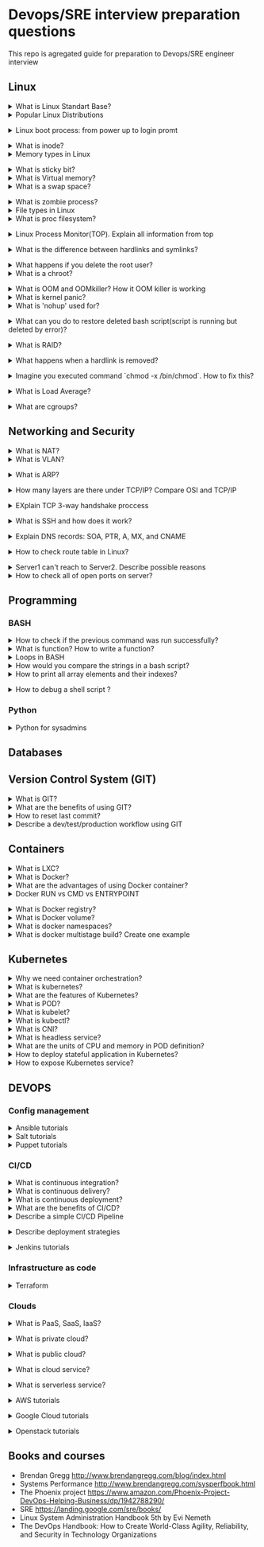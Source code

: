 # Devops/SRE interview preparation questions
This repo is agregated guide for preparation to Devops/SRE engineer interview 

## Linux 

<details>
<summary>What is Linux Standart Base?</summary><br><b>
Explanation: https://en.wikipedia.org/wiki/Linux_Standard_Base
</b></details>

<details>
<summary>Popular Linux Distributions</summary><br><b>
The most popular linux distrs:
  
  * Ubuntu  
  * Centos  
  * Fedora  
  * Debian  
  * OpenSuse  
  * ArchLinux  
  * Slackware  
  
Comparison: https://www.howtogeek.com/191207/10-of-the-most-popular-linux-distributions-compared/
  
</b></details>

<details>
<summary>Linux boot process: from power up to login promt</summary><br><b>
Explanation: 
  
  * BIOS
  * MBR
  * GRUB
  * Kernel
  * Init
  * Runlevel
  
  https://www.thegeekstuff.com/2011/02/linux-boot-process/
</b></details>

<details>
<summary>What is inode?</summary><br><b>
Explanation: https://linoxide.com/linux-command/linux-inode/
</b></details>

<details>
<summary>Memory types in Linux</summary><br><b>
  
Explanation: https://linux-audit.com/understanding-memory-information-on-linux-systems/
</b></details>

<details>
<summary>What is sticky bit?</summary><br><b>
Explanation:
  
  * https://en.wikipedia.org/wiki/Sticky_bit
  * https://www.geeksforgeeks.org/setuid-setgid-and-sticky-bits-in-linux-file-permissions/
</b></details>

<details>
<summary>What is Virtual memory?</summary><br><b>
Explanation: 
  
  * https://serverfault.com/questions/138427/what-does-virtual-memory-size-in-top-mean
  * https://elinux.org/images/4/4c/Ott.pdf
</b></details>

<details>
<summary>What is a swap space?</summary><br><b>
  
Explanation: https://itsfoss.com/create-swap-file-linux/
</b></details>

<details>
<summary>What is zombie process?</summary><br><b>
Explanation: 
  
  * https://en.wikipedia.org/wiki/Zombie_process
  * https://www.geeksforgeeks.org/zombie-processes-prevention/
  * https://stackoverflow.com/questions/16944886/how-to-kill-zombie-process
</b></details>

<details>
<summary>File types in Linux</summary><br><b>
Explanation:
  https://www.linux.com/tutorials/file-types-linuxunix-explained-detail/
</b></details>

<details>
<summary> What is proc filesystem?</summary><br><b>
Explanation: 
  
  http://man7.org/linux/man-pages/man5/proc.5.html
</b></details>

<details>
<summary>Linux Process Monitor(TOP). Explain all information from top</summary><br><b>
Explanation: 
  
  https://www.maketecheasier.com/linux-top-explained/
</b></details>

<details>
<summary>What is the difference between hardlinks and symlinks?</summary><br><b>
Explanation: 
  
  https://medium.com/@307/hard-links-and-symbolic-links-a-comparison-7f2b56864cdd
</b></details>

<details>
<summary>What happens if you delete the root user?</summary><br><b>
Explanation: 
  
  * In most cases you will get unbootable system
  * https://askubuntu.com/questions/962660/what-happens-if-you-delete-the-root-user
</b></details>

<details>
<summary>What is a chroot?</summary><br><b>
Explanation: 
  
  https://www.howtogeek.com/441534/how-to-use-the-chroot-command-on-linux/
</b></details>

<details>
<summary>What is OOM and OOMkiller? How it OOM killer is working</summary><br><b>
Explanation:
  
  * https://dev.to/rrampage/surviving-the-linux-oom-killer-2ki9
  * https://www.percona.com/blog/2019/08/02/out-of-memory-killer-or-savior/
</b></details>

<details>
<summary>What is kernel panic?</summary><br><b>
Explanation: 
  
  * https://www.linuxjournal.com/content/oops-debugging-kernel-panics-0
  * http://www.linuxandubuntu.com/home/things-to-know-about-linux-kernel-panic
</b></details>

<details>
<summary>What is 'nohup' used for?</summary><br><b>
Explanation: 
  
  https://www.computerhope.com/unix/unohup.htm
</b></details>

<details>
<summary> What can you do to restore deleted bash script(script is running but deleted by error)?</summary><br><b>
Explanation: 
  
  See filesystem /proc and find ID proccess in that directory should be script
</b></details>

<details>
<summary> What is RAID?</summary><br><b>
Explanation: 
  
  https://en.wikipedia.org/wiki/Standard_RAID_levels
</b></details>

<details>
<summary>What happens when a hardlink is removed?</summary><br><b>
Explanation: 
  
  The file will be deleted if you delete only the last hardlink to this file. 
</b></details>

<details>
<summary>Imagine you executed command `chmod -x /bin/chmod`. How to fix this? </summary><br><b>
Explanation: 
  
  Solution1:
  ```
  cp /bin/cp /tmp/chmod
  cp /bin/chmod /tmp/chmod
  ./tmp/chmod 755 /bin/chmod
  
  ```
  
  Solution2:
  ```
  perl -e 'chmod(0755, "chmod")`
  
  ```
  
  Solution3:
  ```
 /lib/ld-linux.so.2 /bin/chmod 755 /bin/chmod
 
 ```
  
</b></details>

<details>
<summary>What is Load Average?</summary><br><b>
Explanation: 
  
  http://www.brendangregg.com/blog/2017-08-08/linux-load-averages.html
</b></details>

<details>
<summary>What are cgroups?</summary><br><b>
Explanation:
  
  https://www.linuxjournal.com/content/everything-you-need-know-about-linux-containers-part-i-linux-control-groups-and-process
</b></details>

## Networking and Security

<details>
<summary>What is NAT?</summary><br><b>
Explanation: 
  
  * https://www.geeksforgeeks.org/network-address-translation-nat/
  * https://www.comptia.org/content/guides/what-is-network-address-translation
</b></details>

<details>
<summary>What is VLAN?</summary><br><b>
Explanation:
  
  https://study-ccna.com/what-is-a-vlan/
</b></details>

<details>
<summary>What is ARP?</summary><br><b>
Explanation: 
  
  Address Resolution Protocol. 
  https://en.wikipedia.org/wiki/Address_Resolution_Protocol
</b></details>

<details>
<summary> How many layers are there under TCP/IP? Compare OSI and TCP/IP</summary><br><b>
Explanation: 
  
  https://techdifferences.com/difference-between-tcp-ip-and-osi-model.html
</b></details>

<details>
<summary>EXplain TCP 3-way handshake proccess</summary><br><b>
Explanation: 
  
  https://www.geeksforgeeks.org/tcp-3-way-handshake-process/
</b></details>

<details>
<summary>What is SSH and how does it work?</summary><br><b>
Explanation:
  
  https://www.ssh.com/ssh/command
</b></details>

<details>
<summary>Explain DNS records: SOA, PTR, A, MX, and CNAME</summary><br><b>
Explanation: 
  
  https://www.presslabs.com/how-to/dns-records/
</b></details>

<details>
<summary>How to check route table in Linux?</summary><br><b>
Explanation: 
  
  `netstat -rn`
  
  `route -n`
  
  `ip route list`
</b></details>

<details>
<summary>Server1 can't reach to Server2. Describe possible reasons</summary><br><b>
Explanation: 
  
  * Application layer: 
    Check if servers are correctly configured and services up and running
  * Transport layer:
    Check ports, check ping from server to server
  * Network layer:
    Check firewall and networking setting. Also check routes, dns and ARP tables.
</b></details>

<details>
<summary>How to check all of open ports on server?</summary><br><b>
Explanation:
  
  * nmap - if you need check all ports for remote server
  * netstat - for localhost
</b></details>



## Programming

### BASH

<details>
<summary>How to check if the previous command was run successfully?</summary><br><b>
Explanation: 
  TODO
</b></details>

<details>
<summary>What is function? How to write a function?</summary><br><b>
Explanation: 
  TODO
</b></details>

<details>
<summary>Loops in BASH</summary><br><b>
Explanation: 
  TODO
</b></details>

<details>
<summary> How would you compare the strings in a bash script?</summary><br><b>
Explanation: 
  TODO
</b></details>

<details>
<summary> How to print all array elements and their indexes?</summary><br><b>
Explanation:
  
  ```  
  #!/bin/sh
  array=("A" "B" "C" "X" )
  echo ${array[0]} 
  
  ```
 
</b></details>


<details>
<summary>How to debug a shell script ?</summary><br><b>
Explanation:
  
  Option `-x`
  or `-nv`
</b></details>


### Python
<details>
<summary>Python for sysadmins</summary><br><b>
Explanation:
  
  * https://realpython.com/
  * https://python-for-system-administrators.readthedocs.io/en/latest/
</b></details>

## Databases

## Version Control System (GIT) 

<details>
<summary>What is GIT?</summary><br><b>
Explanation: 
  TODO
</b></details>

<details>
<summary> What are the benefits of using GIT?</summary><br><b>
Explanation:
  TODO
</b></details>

<details>
<summary>How to reset last commit?</summary><br><b>
Explanation: 
  TODO
</b></details>

<details>
<summary>Describe a dev/test/production workflow using GIT</summary><br><b>
Explanation: 
  TODO
</b></details>

## Containers

<details>
<summary>What is LXC?</summary><br><b>
Explanation: 
  TODO
</b></details>

<details>
<summary>What is Docker?</summary><br><b>
Explanation: 
  TODO
</b></details>

<details>
<summary>What are the advantages of using Docker container?</summary><br><b>
Explanation: 
  TODO
</b></details>

<details>
<summary>Docker RUN vs CMD vs ENTRYPOINT</summary><br><b>
Explanation:
  
  https://goinbigdata.com/docker-run-vs-cmd-vs-entrypoint/
</b></details>

<details>
<summary>What is Docker registry?</summary><br><b>
Explanation: 
  TODO
</b></details>

<details>
<summary>What is Docker volume?</summary><br><b>
Explanation: 
  TODO
</b></details>

<details>
<summary>What is docker namespaces?</summary><br><b>
Explanation: 
  TODO
</b></details>

<details>
<summary>What is docker multistage build? Create one example</summary><br><b>
Explanation: 
  TODO
</b></details>

## Kubernetes

<details>
<summary>Why we need container orchestration?</summary><br><b>
Explanation: 
  TODO
</b></details>

<details>
<summary>What is kubernetes?</summary><br><b>
Explanation: 
  TODO
</b></details>

<details>
<summary>What are the features of Kubernetes?</summary><br><b>
Explanation: 
  TODO
</b></details>

<details>
<summary>What is POD?</summary><br><b>
Explanation:
  TODO
</b></details>

<details>
<summary>What is kubelet?</summary><br><b>
Explanation: 
  TODO
</b></details>

<details>
<summary>What is kubectl?</summary><br><b>
Explanation: 
  TODO
</b></details>

<details>
<summary>What is CNI?</summary><br><b>
Explanation:
  TODO
</b></details>

<details>
<summary>What is headless service?</summary><br><b>
Explanation: 
  TODO
</b></details>

<details>
<summary>What are the units of CPU and memory in POD definition?</summary><br><b>
Explanation: 
  
  * CPU is in milicores and memory in bytes
  * https://www.noqcks.io/notes/2018/02/03/understanding-kubernetes-resources/
</b></details>

<details>
<summary>How to deploy stateful application in Kubernetes?</summary><br><b>
Explanation: 
  TODO
</b></details>

<details>
<summary>How to expose Kubernetes service?</summary><br><b>
Explanation: 
  TODO
</b></details>

## DEVOPS

### Config management 

<details>
<summary>Ansible tutorials</summary><br><b>
Explanation: 
  TODO
</b></details>

<details>
<summary>Salt tutorials</summary><br><b>
Explanation: 
  TODO
</b></details>

<details>
<summary>Puppet tutorials</summary><br><b>
Explanation: 
  TODO
</b></details>

### CI/CD

<details>
<summary>What is continuous integration?</summary><br><b>
Explanation: 
  TODO
</b></details>

<details>
<summary>What is continuous delivery?</summary><br><b>
Explanation: 
  TODO
</b></details>

<details>
<summary>What is continuous deployment?</summary><br><b>
Explanation: 
  TODO
</b></details>

<details>
<summary>What are the benefits of CI/CD?</summary><br><b>
Explanation: 
  TODO
</b></details>

<details>
<summary>Describe a simple CI/CD Pipeline</summary><br><b>
Explanation: 
  
  https://semaphoreci.com/cicd
  https://www.redhat.com/en/topics/devops/what-is-ci-cd
</b></details>

<details>
<summary>Describe deployment strategies</summary><br><b>
Explanation: 
  
  https://thenewstack.io/deployment-strategies
</b></details>

<details>
<summary>Jenkins tutorials</summary><br><b>
Explanation: 
  
  https://www.udemy.com/share/101WuI/
  https://www.youtube.com/playlist?list=PL9ooVrP1hQOGM6eCsjnfAousUSvpqD8dW&ref=hackr.io
  https://jenkins.io/doc/book/
  
</b></details>


### Infrastructure as code 

<details>
<summary>Terraform</summary><br><b>
Explanation: 
  
  http://www.itkitchen.net/k8s-in-gke-with-terraform/
  https://www.youtube.com/watch?v=TFLQcgZr0no
  https://www.udemy.com/share/101ZdI/
</b></details>



### Clouds

<details>
<summary>What is PaaS, SaaS, IaaS?</summary><br><b>
Explanation: 
 
 TODO
</b></details>


<details>
<summary>What is private cloud?</summary><br><b>
Explanation: 
 
 TODO
</b></details>

<details>
<summary>What is public cloud?</summary><br><b>
Explanation: 
 
 TODO
</b></details>

<details>
<summary>What is cloud service?</summary><br><b>
Explanation: 
 
 TODO
</b></details>

<details>
<summary>What is serverless service?</summary><br><b>
Explanation: 
 
 TODO
</b></details>

<details>
<summary>AWS tutorials</summary><br><b>
Explanation: 
 
 TODO
</b></details>

<details>
<summary>Google Cloud tutorials</summary><br><b>
Explanation: 
 
 TODO
</b></details>

<details>
<summary>Openstack tutorials</summary><br><b>
Explanation: 
  
  The best resource with Openstack cources is LinuxAcademy
  https://linuxacademy.com/library/search/openstack/
</b></details>

## Books and courses

* Brendan Gregg http://www.brendangregg.com/blog/index.html
* Systems Performance http://www.brendangregg.com/sysperfbook.html
* The Phoenix project https://www.amazon.com/Phoenix-Project-DevOps-Helping-Business/dp/1942788290/
* SRE https://landing.google.com/sre/books/
* Linux System Administration Handbook 5th by Evi Nemeth
* The DevOps Handbook: How to Create World-Class Agility, Reliability, and Security in Technology Organizations



